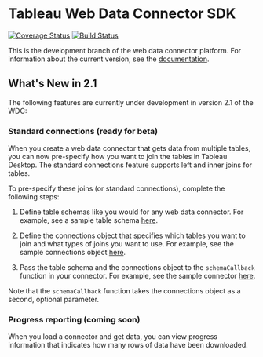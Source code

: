 # Tableau Web Data Connector SDK
[![Coverage Status](https://coveralls.io/repos/github/tableau/webdataconnector/badge.svg?branch=dev)](https://coveralls.io/github/tableau/webdataconnector?branch=dev) [![Build Status](https://travis-ci.org/tableau/webdataconnector.svg?branch=dev)](https://travis-ci.org/tableau/webdataconnector)

This is the development branch of the web data connector platform. For information about the current version, see the
[documentation](http://tableau.github.io/webdataconnector/).

## What's New in 2.1

The following features are currently under development in version 2.1 of the WDC:

### Standard connections (ready for beta)

When you create a web data connector that gets data from multiple tables, you can now pre-specify how you want to join
the tables in Tableau Desktop. The standard connections feature supports left and inner joins for tables.

To pre-specify these joins (or standard connections), complete the following steps:

1. Define table schemas like you would for any web data connector. For example, see a sample table schema
   [here](https://github.com/tableau/webdataconnector/blob/dev/Examples/json/StandardConnectionsTableInfoData.json).

1. Define the connections object that specifies which tables you want to join and what types of joins you want to use.
   For example, see the sample connections object
   [here](https://github.com/tableau/webdataconnector/blob/dev/Examples/json/StandardConnectionsData.json).

1. Pass the table schema and the connections object to the `schemaCallback` function in your connector. For example, see
   the sample connector
   [here](https://github.com/tableau/webdataconnector/blob/dev/Examples/js/StandardConnectionsExample.js).

Note that the `schemaCallback` function takes the connections object as a second, optional parameter.

### Progress reporting (coming soon)

When you load a connector and get data, you can view progress information that indicates how many rows of data have been downloaded.
